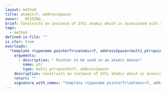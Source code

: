 ```yaml
---
layout: method
title: atomic<T, addressSpace>
owner: __MISSING__
brief: Constructs an instance of SYCL atomic which is associated with the pointer ptr, converted to a pointer of data type T.
tags:
  - method
defined-in-file: ""
is_ctor: true
overloads:
  "template <typename pointerT>\natomic<T, addressSpace>(multi_ptr<pointerT, addressSpace>)":
    arguments:
      - description: " Pointer to be used in an atomic manner"
        name: ptr
        type: multi_ptr<pointerT, addressSpace>
    description: Constructs an instance of SYCL atomic which is associated with the pointer ptr, converted to a pointer of data type T.
    return: ""
    signature_with_names: "template <typename pointerT>\natomic<T, addressSpace>(multi_ptr<pointerT, addressSpace> ptr)"
---
```

